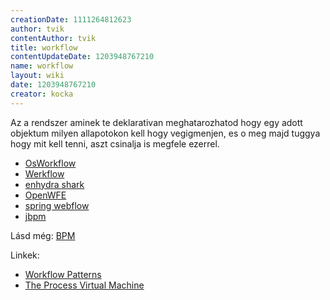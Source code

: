 ```yaml
---
creationDate: 1111264812623 
author: tvik 
contentAuthor: tvik 
title: workflow 
contentUpdateDate: 1203948767210 
name: workflow 
layout: wiki 
date: 1203948767210 
creator: kocka 
---
```

Az a rendszer aminek te deklarativan meghatarozhatod hogy egy adott objektum milyen allapotokon kell hogy vegigmenjen, es o meg majd tuggya hogy mit kell tenni, aszt csinalja is megfele ezerrel.

*   [OsWorkflow](Missing.html)
*   [Werkflow](Missing.html)
*   [enhydra shark](Missing.html)
*   [OpenWFE](Missing.html)
*   [spring webflow](spring%20webflow.html)
*   [jbpm](jbpm.html)



Lásd még: [BPM](Missing.html)



Linkek:
*   [Workflow Patterns](http://is.tm.tue.nl/research/patterns/)
*   [The Process Virtual Machine ](http://www.onjava.com/pub/a/onjava/2007/05/07/the-process-virtual-machine.html)
